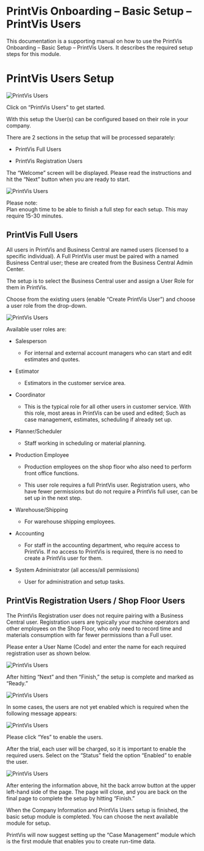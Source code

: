# PrintVis Onboarding – Basic Setup – PrintVis Users

This documentation is a supporting manual on how to use the PrintVis
Onboarding – Basic Setup – PrintVis Users. It describes the required
setup steps for this module.

# PrintVis Users Setup

![PrintVis Users](./assets/0102-image1.png)

Click on “PrintVis Users” to get started.

With this setup the User(s) can be configured based on their role in
your company.

There are 2 sections in the setup that will be processed separately:

-   PrintVis Full Users

-   PrintVis Registration Users

The “Welcome” screen will be displayed. Please read the instructions and
hit the “Next” button when you are ready to start.

![PrintVis Users](./assets/0102-image2.png)

Please note:  
Plan enough time to be able to finish a full step for each setup. This
may require 15-30 minutes.

## PrintVis Full Users

All users in PrintVis and Business Central are named users (licensed to
a specific individual). A Full PrintVis user must be paired with a named
Business Central user; these are created from the Business Central Admin
Center.

The setup is to select the Business Central user and assign a User Role
for them in PrintVis.

Choose from the existing users (enable “Create PrintVis User”) and
choose a user role from the drop-down.

![PrintVis Users](./assets/0102-image3.png)

Available user roles are:

-   Salesperson

    -   For internal and external account managers who can start and
        edit estimates and quotes.

-   Estimator

    -   Estimators in the customer service area.

-   Coordinator

    -   This is the typical role for all other users in customer
        service. With this role, most areas in PrintVis can be used and
        edited; Such as case management, estimates, scheduling if
        already set up.

-   Planner/Scheduler

    -   Staff working in scheduling or material planning.

-   Production Employee

    -   Production employees on the shop floor who also need to perform
        front office functions.

    -   This user role requires a full PrintVis user. Registration
        users, who have fewer permissions but do not require a PrintVis
        full user, can be set up in the next step.

-   Warehouse/Shipping

    -   For warehouse shipping employees.

-   Accounting

    -   For staff in the accounting department, who require access to
        PrintVis. If no access to PrintVis is required, there is no need
        to create a PrintVis user for them.

-   System Administrator (all access/all permissions)

    -   User for administration and setup tasks.

## PrintVis Registration Users / Shop Floor Users

The PrintVis Registration user does not require pairing with a Business
Central user. Registration users are typically your machine operators
and other employees on the Shop Floor, who only need to record time and
materials consumption with far fewer permissions than a Full user.

Please enter a User Name (Code) and enter the name for each required
registration user as shown below.

![PrintVis Users](./assets/0102-image4.png)

After hitting “Next” and then “Finish,” the setup is complete and marked
as “Ready.”

![PrintVis Users](./assets/0102-image5.png)

In some cases, the users are not yet enabled which is required when the
following message appears:

![PrintVis Users](./assets/0102-image6.png)

Please click “Yes” to enable the users.

After the trial, each user will be charged, so it is important to enable
the required users. Select on the “Status” field the option “Enabled” to
enable the user.

![PrintVis Users](./assets/0102-image7.png)

After entering the information above, hit the back arrow button at the
upper left-hand side of the page. The page will close, and you are back
on the final page to complete the setup by hitting “Finish.”

When the Company Information and PrintVis Users setup is finished, the
basic setup module is completed. You can choose the next available
module for setup.

PrintVis will now suggest setting up the “Case Management” module which
is the first module that enables you to create run-time data.
